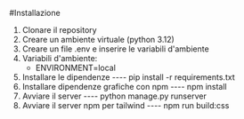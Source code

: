 #Installazione

1. Clonare il repository
2. Creare un ambiente virtuale (python 3.12)
3. Creare un file .env e inserire le variabili d'ambiente
4. Variabili d'ambiente:
    - ENVIRONMENT=local
5. Installare le dipendenze ---- pip install -r requirements.txt
6. Installare dipendenze grafiche con npm ---- npm install
7. Avviare il server ---- python manage.py runserver
8. Avviare il server npm per tailwind ---- npm run build:css
